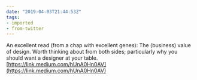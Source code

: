 ```yaml
---
date: "2019-04-03T21:44:53Z"
tags:
- imported
- from-twitter
---
```

An excellent read \(from a chap with excellent genes): The \(business) value of design. Worth thinking about from both sides; particularly why you should want a designer at your table. [https://link.medium.com/hUnA0Hn0AV](https://link.medium.com/hUnA0Hn0AV)

